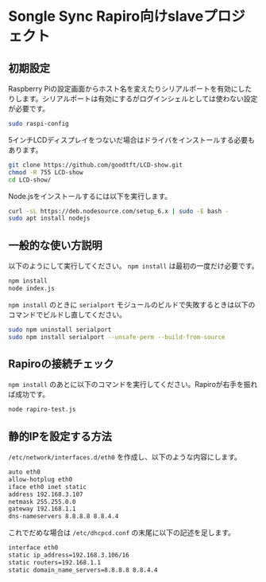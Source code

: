 # Songle Sync Rapiro向けslaveプロジェクト

## 初期設定

Raspberry Piの設定画面からホスト名を変えたりシリアルポートを有効にしたりします。シリアルポートは有効にするがログインシェルとしては使わない設定が必要です。

```sh
sudo raspi-config
```

5インチLCDディスプレイをつないだ場合はドライバをインストールする必要もあります。

```sh
git clone https://github.com/goodtft/LCD-show.git
chmod -R 755 LCD-show
cd LCD-show/
```

Node.jsをインストールするには以下を実行します。

```sh
curl -sL https://deb.nodesource.com/setup_6.x | sudo -E bash -
sudo apt install nodejs
```

## 一般的な使い方説明

以下のようにして実行してください。 `npm install` は最初の一度だけ必要です。

```sh
npm install
node index.js
```

`npm install` のときに `serialport` モジュールのビルドで失敗するときは以下のコマンドでビルドし直してください。

```sh
sudo npm uninstall serialport
sudo npm install serialport --unsafe-perm --build-from-source
```

## Rapiroの接続チェック

`npm install` のあとに以下のコマンドを実行してください。Rapiroが右手を振れば成功です。

```sh
node rapiro-test.js
```

## 静的IPを設定する方法

`/etc/network/interfaces.d/eth0` を作成し、以下のような内容にします。

```sh
auto eth0
allow-hotplug eth0
iface eth0 inet static
address 192.168.3.107
netmask 255.255.0.0
gateway 192.168.1.1
dns-nameservers 8.8.8.8 8.8.4.4
```

これでだめな場合は `/etc/dhcpcd.conf` の末尾に以下の記述を足します。

```sh
interface eth0
static ip_address=192.168.3.106/16
static routers=192.168.1.1
static domain_name_servers=8.8.8.8 8.8.4.4
```
